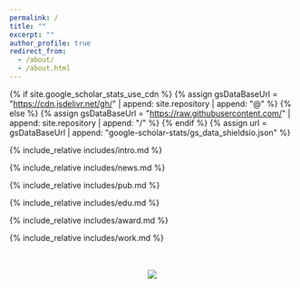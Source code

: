```yaml
---
permalink: /
title: ""
excerpt: ""
author_profile: true
redirect_from: 
  - /about/
  - /about.html
---
```


{% if site.google_scholar_stats_use_cdn %}
{% assign gsDataBaseUrl = "https://cdn.jsdelivr.net/gh/" | append: site.repository | append: "@" %}
{% else %}
{% assign gsDataBaseUrl = "https://raw.githubusercontent.com/" | append: site.repository | append: "/" %}
{% endif %}
{% assign url = gsDataBaseUrl | append: "google-scholar-stats/gs_data_shieldsio.json" %}



{% include_relative includes/intro.md %}

{% include_relative includes/news.md %}

{% include_relative includes/pub.md %}

{% include_relative includes/edu.md %}

{% include_relative includes/award.md %}

{% include_relative includes/work.md %}

<br />
<br />
<div style="text-align: center; line-height: 100px">
<a href="https://mapmyvisitors.com/web/1bvi9" title="Visit tracker"><img src="https://mapmyvisitors.com/map.png?d=6ifJ0N2S6FVcdRDwfR_wSlW5gbCr0N9-Jxgb3ZqJjPs&cl=ffffff"></a>
</div>
<br />
<br />
